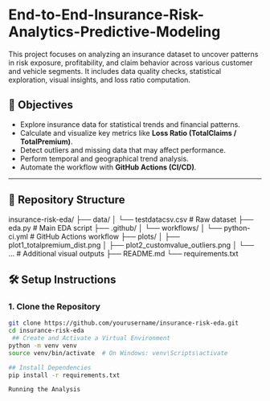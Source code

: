 # End-to-End-Insurance-Risk-Analytics-Predictive-Modeling

This project focuses on analyzing an insurance dataset to uncover patterns in risk exposure, profitability, and claim behavior across various customer and vehicle segments. It includes data quality checks, statistical exploration, visual insights, and loss ratio computation.


## 📌 Objectives

- Explore insurance data for statistical trends and financial patterns.
- Calculate and visualize key metrics like **Loss Ratio (TotalClaims / TotalPremium)**.
- Detect outliers and missing data that may affect performance.
- Perform temporal and geographical trend analysis.
- Automate the workflow with **GitHub Actions (CI/CD)**.

---

## 📁 Repository Structure
insurance-risk-eda/
├── data/
│ └── testdatacsv.csv # Raw dataset
├── eda.py # Main EDA script
├── .github/
│ └── workflows/
│ └── python-ci.yml # GitHub Actions workflow
├── plots/
│ ├── plot1_totalpremium_dist.png
│ ├── plot2_customvalue_outliers.png
│ └── ... # Additional visual outputs
├── README.md
└── requirements.txt


## 🛠️ Setup Instructions

### 1. Clone the Repository
```bash
git clone https://github.com/yourusername/insurance-risk-eda.git
cd insurance-risk-eda
 ## Create and Activate a Virtual Environment
python -m venv venv
source venv/bin/activate  # On Windows: venv\Scripts\activate

## Install Dependencies
pip install -r requirements.txt

Running the Analysis


